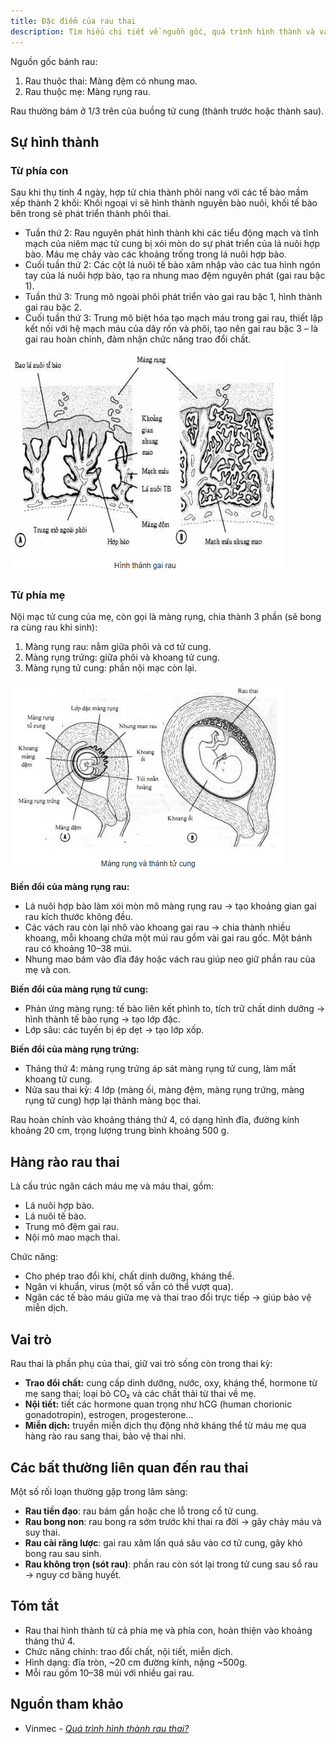 ```yaml
---
title: Đặc điểm của rau thai
description: Tìm hiểu chi tiết về nguồn gốc, quá trình hình thành và vai trò của rau thai trong thai kỳ.
---
```


Nguồn gốc bánh rau:

1. Rau thuộc thai: Màng đệm có nhung mao.
2. Rau thuộc mẹ: Màng rụng rau.

Rau thường bám ở 1/3 trên của buồng tử cung (thành trước hoặc thành sau).

## Sự hình thành

### Từ phía con

Sau khi thụ tinh 4 ngày, hợp tử chia thành phôi nang với các tế bào mầm xếp thành 2 khối: Khối ngoại vi sẽ hình thành nguyên bào nuôi, khối tế bào bên trong sẽ phát triển thành phôi thai.

- Tuần thứ 2: Rau nguyên phát hình thành khi các tiểu động mạch và tĩnh mạch của niêm mạc tử cung bị xói mòn do sự phát triển của lá nuôi hợp bào. Máu mẹ chảy vào các khoảng trống trong lá nuôi hợp bào.
- Cuối tuần thứ 2: Các cột lá nuôi tế bào xâm nhập vào các tua hình ngón tay của lá nuôi hợp bào, tạo ra nhung mao đệm nguyên phát (gai rau bậc 1).
- Tuần thứ 3: Trung mô ngoài phôi phát triển vào gai rau bậc 1, hình thành gai rau bậc 2.
- Cuối tuần thứ 3: Trung mô biệt hóa tạo mạch máu trong gai rau, thiết lập kết nối với hệ mạch máu của dây rốn và phôi, tạo nên gai rau bậc 3 – là gai rau hoàn chỉnh, đảm nhận chức năng trao đổi chất.

![Hình thành rau thai](../../../assets/san-khoa/dac-diem-rau-thai/hinh-thanh-rau-thai.png)

### Từ phía mẹ

Nội mạc tử cung của mẹ, còn gọi là màng rụng, chia thành 3 phần (sẽ bong ra cùng rau khi sinh):

1. Màng rụng rau: nằm giữa phôi và cơ tử cung.
2. Màng rụng trứng: giữa phôi và khoang tử cung.
3. Màng rụng tử cung: phần nội mạc còn lại.

![Màng rụng và thành tử cung](../../../assets/san-khoa/dac-diem-rau-thai/mang-rung-va-thanh-tu-cung.png)

**Biến đổi của màng rụng rau:**

- Lá nuôi hợp bào làm xói mòn mô màng rụng rau → tạo khoảng gian gai rau kích thước không đều.
- Các vách rau còn lại nhô vào khoang gai rau → chia thành nhiều khoang, mỗi khoang chứa một múi rau gồm vài gai rau gốc. Một bánh rau có khoảng 10–38 múi.
- Nhung mao bám vào đĩa đáy hoặc vách rau giúp neo giữ phần rau của mẹ và con.

**Biến đổi của màng rụng tử cung:**

- Phản ứng màng rụng: tế bào liên kết phình to, tích trữ chất dinh dưỡng → hình thành tế bào rụng → tạo lớp đặc.
- Lớp sâu: các tuyến bị ép dẹt → tạo lớp xốp.

**Biến đổi của màng rụng trứng:**

- Tháng thứ 4: màng rụng trứng áp sát màng rụng tử cung, làm mất khoang tử cung.
- Nửa sau thai kỳ: 4 lớp (màng ối, màng đệm, màng rụng trứng, màng rụng tử cung) hợp lại thành màng bọc thai.

Rau hoàn chỉnh vào khoảng tháng thứ 4, có dạng hình đĩa, đường kính khoảng 20 cm, trọng lượng trung bình khoảng 500 g.

## Hàng rào rau thai

Là cấu trúc ngăn cách máu mẹ và máu thai, gồm:

- Lá nuôi hợp bào.
- Lá nuôi tế bào.
- Trung mô đệm gai rau.
- Nội mô mao mạch thai.

Chức năng:

- Cho phép trao đổi khí, chất dinh dưỡng, kháng thể.
- Ngăn vi khuẩn, virus (một số vẫn có thể vượt qua).
- Ngăn các tế bào máu giữa mẹ và thai trao đổi trực tiếp → giúp bảo vệ miễn dịch.

## Vai trò

Rau thai là phần phụ của thai, giữ vai trò sống còn trong thai kỳ:

- **Trao đổi chất:** cung cấp dinh dưỡng, nước, oxy, kháng thể, hormone từ mẹ sang thai; loại bỏ CO₂ và các chất thải từ thai về mẹ.
- **Nội tiết:** tiết các hormone quan trọng như hCG (human chorionic gonadotropin), estrogen, progesterone…
- **Miễn dịch:** truyền miễn dịch thụ động nhờ kháng thể từ máu mẹ qua hàng rào rau sang thai, bảo vệ thai nhi.

## Các bất thường liên quan đến rau thai

Một số rối loạn thường gặp trong lâm sàng:

- **Rau tiền đạo**: rau bám gần hoặc che lỗ trong cổ tử cung.
- **Rau bong non**: rau bong ra sớm trước khi thai ra đời → gây chảy máu và suy thai.
- **Rau cài răng lược**: gai rau xâm lấn quá sâu vào cơ tử cung, gây khó bong rau sau sinh.
- **Rau không trọn (sót rau)**: phần rau còn sót lại trong tử cung sau sổ rau → nguy cơ băng huyết.

## Tóm tắt

- Rau thai hình thành từ cả phía mẹ và phía con, hoàn thiện vào khoảng tháng thứ 4.
- Chức năng chính: trao đổi chất, nội tiết, miễn dịch.
- Hình dạng: đĩa tròn, ~20 cm đường kính, nặng ~500g.
- Mỗi rau gồm 10–38 múi với nhiều gai rau.

## Nguồn tham khảo

- Vinmec - [_Quá trình hình thành rau thai?_](https://www.vinmec.com/vi/bai-viet/qua-trinh-hinh-thanh-rau-thai)
